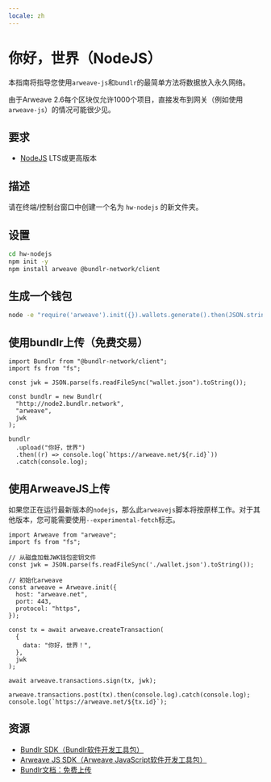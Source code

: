 ```yaml
---
locale: zh
---
```

# 你好，世界（NodeJS）

本指南将指导您使用`arweave-js`和`bundlr`的最简单方法将数据放入永久网络。

由于Arweave 2.6每个区块仅允许1000个项目，直接发布到网关（例如使用`arweave-js`）的情况可能很少见。

## 要求

- [NodeJS](https://nodejs.org) LTS或更高版本

## 描述

请在终端/控制台窗口中创建一个名为 `hw-nodejs` 的新文件夹。

## 设置

```sh
cd hw-nodejs
npm init -y
npm install arweave @bundlr-network/client
```

## 生成一个钱包

```sh
node -e "require('arweave').init({}).wallets.generate().then(JSON.stringify).then(console.log.bind(console))" > wallet.json
```

## 使用bundlr上传（免费交易）

```js:no-line-numbers
import Bundlr from "@bundlr-network/client";
import fs from "fs";

const jwk = JSON.parse(fs.readFileSync("wallet.json").toString());

const bundlr = new Bundlr(
  "http://node2.bundlr.network",
  "arweave",
  jwk
);

bundlr
  .upload("你好，世界")
  .then((r) => console.log(`https://arweave.net/${r.id}`))
  .catch(console.log);
```

## 使用ArweaveJS上传

如果您正在运行最新版本的`nodejs`，那么此`arweavejs`脚本将按原样工作。对于其他版本，您可能需要使用`--experimental-fetch`标志。

```js:no-line-numbers
import Arweave from "arweave";
import fs from "fs";

// 从磁盘加载JWK钱包密钥文件
const jwk = JSON.parse(fs.readFileSync('./wallet.json').toString());

// 初始化arweave
const arweave = Arweave.init({
  host: "arweave.net",
  port: 443,
  protocol: "https",
});

const tx = await arweave.createTransaction(
  {
    data: "你好，世界！",
  },
  jwk
);

await arweave.transactions.sign(tx, jwk);

arweave.transactions.post(tx).then(console.log).catch(console.log);
console.log(`https://arweave.net/${tx.id}`);
```

## 资源

- [Bundlr SDK（Bundlr软件开发工具包）](https://github.com/Bundlr-Network/js-sdk)
- [Arweave JS SDK（Arweave JavaScript软件开发工具包）](https://github.com/ArweaveTeam/arweave-js)
- [Bundlr文档：免费上传](https://docs.bundlr.network/FAQs/general-faq#does-bundlr-offer-free-uploads)